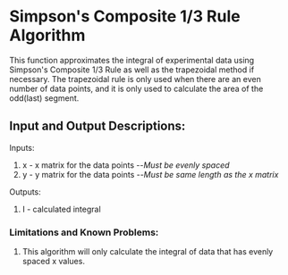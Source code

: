 # Simpson's Composite 1/3 Rule Algorithm
This function approximates the integral of experimental data using Simpson's Composite 1/3 Rule as well as the trapezoidal method if necessary. The trapezoidal rule is only used when there are an even number of data points, and it is only used to calculate the area of the odd(last) segment.

## Input and Output Descriptions:

Inputs:
1. x - x matrix for the data points    --*Must be evenly spaced*
2. y - y matrix for the data points    --*Must be same length as the x matrix*

Outputs:
1. I - calculated integral

### Limitations and Known Problems:
1. This algorithm will only calculate the integral of data that has evenly spaced x values. 
